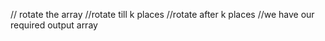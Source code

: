 // rotate the array 
//rotate till k places 
//rotate after k places
//we have our required output array
